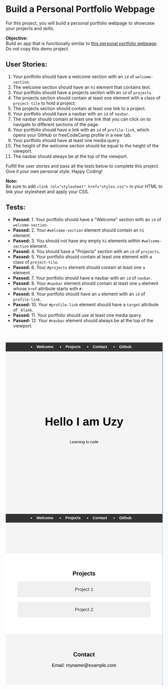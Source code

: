 # Build a Personal Portfolio Webpage

For this project, you will build a personal portfolio webpage to showcase your projects and skills.

**Objective:**  
Build an app that is functionally similar to [this personal portfolio webpage](https://personal-portfolio.freecodecamp.rocks). Do not copy this demo project.

## User Stories:

1. Your portfolio should have a welcome section with an `id` of `welcome-section`.
2. The welcome section should have an `h1` element that contains text.
3. Your portfolio should have a projects section with an `id` of `projects`.
4. The projects section should contain at least one element with a class of `project-tile` to hold a project.
5. The projects section should contain at least one link to a project.
6. Your portfolio should have a navbar with an `id` of `navbar`.
7. The navbar should contain at least one link that you can click on to navigate to different sections of the page.
8. Your portfolio should have a link with an `id` of `profile-link`, which opens your GitHub or freeCodeCamp profile in a new tab.
9. Your portfolio should have at least one media query.
10. The height of the welcome section should be equal to the height of the viewport.
11. The navbar should always be at the top of the viewport.

Fulfill the user stories and pass all the tests below to complete this project. Give it your own personal style. Happy Coding!

**Note:**  
Be sure to add `<link rel="stylesheet" href="styles.css">` in your HTML to link your stylesheet and apply your CSS.

## Tests:

- **Passed:** 1. Your portfolio should have a "Welcome" section with an `id` of `welcome-section`.
- **Passed:** 2. Your `#welcome-section` element should contain an `h1` element.
- **Passed:** 3. You should not have any empty `h1` elements within `#welcome-section` element.
- **Passed:** 4. You should have a "Projects" section with an `id` of `projects`.
- **Passed:** 5. Your portfolio should contain at least one element with a class of `project-tile`.
- **Passed:** 6. Your `#projects` element should contain at least one `a` element.
- **Passed:** 7. Your portfolio should have a navbar with an `id` of `navbar`.
- **Passed:** 8. Your `#navbar` element should contain at least one `a` element whose `href` attribute starts with `#`.
- **Passed:** 9. Your portfolio should have an `a` element with an `id` of `profile-link`.
- **Passed:** 10. Your `#profile-link` element should have a `target` attribute of `_blank`.
- **Passed:** 11. Your portfolio should use at least one media query.
- **Passed:** 12. Your `#navbar` element should always be at the top of the viewport.

<br>

![alt text](image.png)
![alt text](image-1.png)
